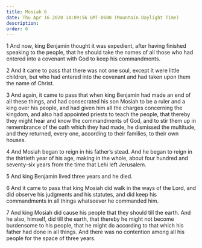 ```yaml
---
title: Mosiah 6
date: Thu Apr 16 2020 14:09:56 GMT-0600 (Mountain Daylight Time)
description: 
order: 6
---
```


<p>
  1 And now, king Benjamin thought it was expedient, after having finished
  speaking to the people, that he should take the names of all those who had
  entered into a covenant with God to keep his commandments.
</p>
<p>
  2 And it came to pass that there was not one soul, except it were little
  children, but who had entered into the covenant and had taken upon them the
  name of Christ.
</p>
<p>
  3 And again, it came to pass that when king Benjamin had made an end of all
  these things, and had consecrated his son Mosiah to be a ruler and a king over
  his people, and had given him all the charges concerning the kingdom, and also
  had appointed priests to teach the people, that thereby they might hear and
  know the commandments of God, and to stir them up in remembrance of the oath
  which they had made, he dismissed the multitude, and they returned, every one,
  according to their families, to their own houses.
</p>
<p>
  4 And Mosiah began to reign in his father&#x2019;s stead. And he began to
  reign in the thirtieth year of his age, making in the whole, about four
  hundred and seventy-six years from the time that Lehi left Jerusalem.
</p>
<p>5 And king Benjamin lived three years and he died.</p>
<p>
  6 And it came to pass that king Mosiah did walk in the ways of the Lord, and
  did observe his judgments and his statutes, and did keep his commandments in
  all things whatsoever he commanded him.
</p>
<p>
  7 And king Mosiah did cause his people that they should till the earth. And he
  also, himself, did till the earth, that thereby he might not become burdensome
  to his people, that he might do according to that which his father had done in
  all things. And there was no contention among all his people for the space of
  three years.
</p>
